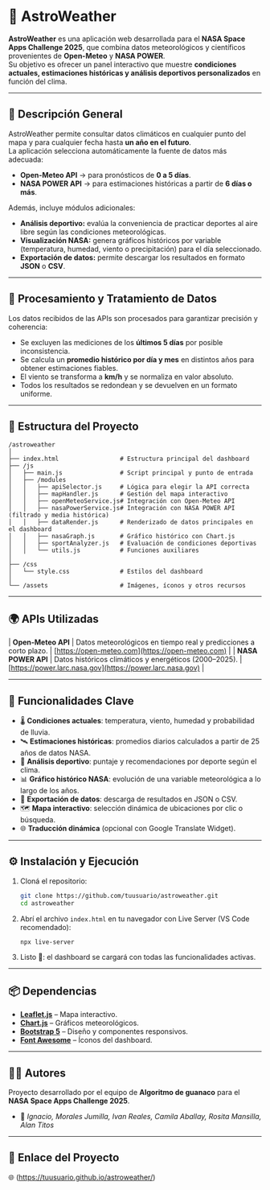 # 🌌 AstroWeather

**AstroWeather** es una aplicación web desarrollada para el **NASA Space Apps Challenge 2025**, que combina datos meteorológicos y científicos provenientes de **Open-Meteo** y **NASA POWER**.  
Su objetivo es ofrecer un panel interactivo que muestre **condiciones actuales, estimaciones históricas y análisis deportivos personalizados** en función del clima.

---

## 🚀 Descripción General

AstroWeather permite consultar datos climáticos en cualquier punto del mapa y para cualquier fecha hasta **un año en el futuro**.  
La aplicación selecciona automáticamente la fuente de datos más adecuada:

- **Open-Meteo API** → para pronósticos de **0 a 5 días**.  
- **NASA POWER API** → para estimaciones históricas a partir de **6 días o más**.

Además, incluye módulos adicionales:
- **Análisis deportivo:** evalúa la conveniencia de practicar deportes al aire libre según las condiciones meteorológicas.  
- **Visualización NASA:** genera gráficos históricos por variable (temperatura, humedad, viento o precipitación) para el día seleccionado.  
- **Exportación de datos:** permite descargar los resultados en formato **JSON** o **CSV**.

---

## 🧠 Procesamiento y Tratamiento de Datos

Los datos recibidos de las APIs son procesados para garantizar precisión y coherencia:

- Se excluyen las mediciones de los **últimos 5 días** por posible inconsistencia.  
- Se calcula un **promedio histórico por día y mes** en distintos años para obtener estimaciones fiables.  
- El viento se transforma a **km/h** y se normaliza en valor absoluto.  
- Todos los resultados se redondean y se devuelven en un formato uniforme.

---

## 🧩 Estructura del Proyecto

```
/astroweather
│
├── index.html                 # Estructura principal del dashboard
├── /js
│   ├── main.js                # Script principal y punto de entrada
│   ├── /modules
│   │   ├── apiSelector.js     # Lógica para elegir la API correcta
│   │   ├── mapHandler.js      # Gestión del mapa interactivo
│   │   ├── openMeteoService.js# Integración con Open-Meteo API
│   │   ├── nasaPowerService.js# Integración con NASA POWER API (filtrado y media histórica)
│   │   ├── dataRender.js      # Renderizado de datos principales en el dashboard
│   │   ├── nasaGraph.js       # Gráfico histórico con Chart.js
│   │   ├── sportAnalyzer.js   # Evaluación de condiciones deportivas
│   │   └── utils.js           # Funciones auxiliares
│
├── /css
│   └── style.css              # Estilos del dashboard
│
└── /assets                    # Imágenes, íconos y otros recursos
```

---

## 🌍 APIs Utilizadas


| **Open-Meteo API** | Datos meteorológicos en tiempo real y predicciones a corto plazo. | [https://open-meteo.com](https://open-meteo.com) |
| **NASA POWER API** | Datos históricos climáticos y energéticos (2000–2025). | [https://power.larc.nasa.gov](https://power.larc.nasa.gov) |

---

## 🧮 Funcionalidades Clave

- 🌡️ **Condiciones actuales**: temperatura, viento, humedad y probabilidad de lluvia.  
- 🛰️ **Estimaciones históricas**: promedios diarios calculados a partir de 25 años de datos NASA.  
- 🏃 **Análisis deportivo**: puntaje y recomendaciones por deporte según el clima.  
- 📊 **Gráfico histórico NASA**: evolución de una variable meteorológica a lo largo de los años.  
- 💾 **Exportación de datos**: descarga de resultados en JSON o CSV.  
- 🗺️ **Mapa interactivo**: selección dinámica de ubicaciones por clic o búsqueda.  
- 🌐 **Traducción dinámica** (opcional con Google Translate Widget).

---

## ⚙️ Instalación y Ejecución

1. Cloná el repositorio:
   ```bash
   git clone https://github.com/tuusuario/astroweather.git
   cd astroweather
   ```
2. Abrí el archivo `index.html` en tu navegador con Live Server (VS Code recomendado):
   ```bash
   npx live-server
   ```
3. Listo 🚀: el dashboard se cargará con todas las funcionalidades activas.

---

## 📦 Dependencias

- [**Leaflet.js**](https://leafletjs.com/) – Mapa interactivo.  
- [**Chart.js**](https://www.chartjs.org/) – Gráficos meteorológicos.  
- [**Bootstrap 5**](https://getbootstrap.com/) – Diseño y componentes responsivos.  
- [**Font Awesome**](https://fontawesome.com/) – Íconos del dashboard.

---

## 🧑‍💻 Autores

Proyecto desarrollado por el equipo de **Algoritmo de guanaco** para el  
**NASA Space Apps Challenge 2025**.  

- 🧠 *Ignacio, Morales Jumilla, Ivan Reales, Camila Aballay, Rosita Mansilla, Alan Titos* 


---
## 💫 Enlace del Proyecto

🌐 (https://tuusuario.github.io/astroweather/)
